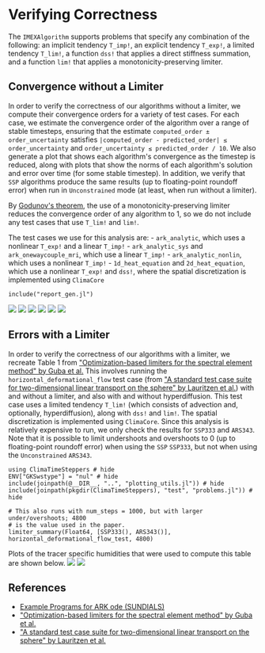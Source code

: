 # Verifying Correctness

The `IMEXAlgorithm` supports problems that specify any combination of the following: an implicit tendency `T_imp!`, an explicit tendency `T_exp!`, a limited tendency `T_lim!`, a function `dss!` that applies a direct stiffness summation, and a function `lim!` that applies a monotonicity-preserving limiter.

## Convergence without a Limiter

In order to verify the correctness of our algorithms without a limiter, we compute their convergence orders for a variety of test cases. For each case, we estimate the convergence order of the algorithm over a range of stable timesteps, ensuring that the estimate `computed_order ± order_uncertainty` satisfies `|computed_order - predicted_order| ≤ order_uncertainty` and `order_uncertainty ≤ predicted_order / 10`. We also generate a plot that shows each algorithm's convergence as the timestep is reduced, along with plots that show the norms of each algorithm's solution and error over time (for some stable timestep). In addition, we verify that `SSP` algorithms produce the same results (up to floating-point roundoff error) when run in `Unconstrained` mode (at least, when run without a limiter).

By [Godunov's theorem](https://en.wikipedia.org/wiki/Godunov%27s_theorem), the use of a monotonicity-preserving limiter reduces the convergence order of any algorithm to 1, so we do not include any test cases that use `T_lim!` and `lim!`.

The test cases we use for this analysis are:
    - `ark_analytic`, which uses a nonlinear `T_exp!` and a linear `T_imp!`
    - `ark_analytic_sys` and `ark_onewaycouple_mri`, which use a linear `T_imp!`
    - `ark_analytic_nonlin`, which uses a nonlinear `T_imp!`
    - `1d_heat_equation` and `2d_heat_equation`, which use a nonlinear `T_exp!` and `dss!`, where the spatial discretization is implemented using `ClimaCore`

```@example
include("report_gen.jl")
```
 ![](output/convergence_ark_analytic_all_algorithms.png)
 ![](output/convergence_ark_analytic_sys_all_algorithms.png)
 ![](output/convergence_ark_onewaycouple_mri_all_algorithms.png)
 ![](output/convergence_ark_analytic_nonlin_all_algorithms.png)
 ![](output/convergence_1d_heat_equation_all_algorithms.png)
 ![](output/convergence_2d_heat_equation_all_algorithms.png)

## Errors with a Limiter

In order to verify the correctness of our algorithms with a limiter, we recreate Table 1 from ["Optimization-based limiters for the spectral element method" by Guba et al.](https://www.sciencedirect.com/science/article/pii/S0021999114001491) This involves running the `horizontal_deformational_flow` test case (from ["A standard test case suite for two-dimensional linear transport on the sphere" by Lauritzen et al.](https://gmd.copernicus.org/articles/5/887/2012/gmd-5-887-2012.pdf)) with and without a limiter, and also with and without hyperdiffusion. This test case uses a limited tendency `T_lim!` (which consists of advection and, optionally, hyperdiffusion), along with `dss!` and `lim!`. The spatial discretization is implemented using `ClimaCore`. Since this analysis is relatively expensive to run, we only check the results for `SSP333` and `ARS343`. Note that it is possible to limit undershoots and overshoots to 0 (up to floating-point roundoff error) when using the `SSP` `SSP333`, but not when using the `Unconstrained` `ARS343`.

```@example
using ClimaTimeSteppers # hide
ENV["GKSwstype"] = "nul" # hide
include(joinpath(@__DIR__, "..", "plotting_utils.jl")) # hide
include(joinpath(pkgdir(ClimaTimeSteppers), "test", "problems.jl")) # hide

# This also runs with num_steps = 1000, but with larger under/overshoots; 4800
# is the value used in the paper.
limiter_summary(Float64, [SSP333(), ARS343()], horizontal_deformational_flow_test, 4800)
```

Plots of the tracer specific humidities that were used to compute this table are shown below.
 ![](output/limiter_summary_SSP333.png)
 ![](output/limiter_summary_ARS343.png)

## References

 - [Example Programs for ARK ode (SUNDIALS)](http://runge.math.smu.edu/ARKode_example.pdf)
 - ["Optimization-based limiters for the spectral element method" by Guba et al.](https://www.sciencedirect.com/science/article/pii/S0021999114001491)
 - ["A standard test case suite for two-dimensional linear transport on the sphere" by Lauritzen et al.](https://gmd.copernicus.org/articles/5/887/2012/gmd-5-887-2012.pdf)
